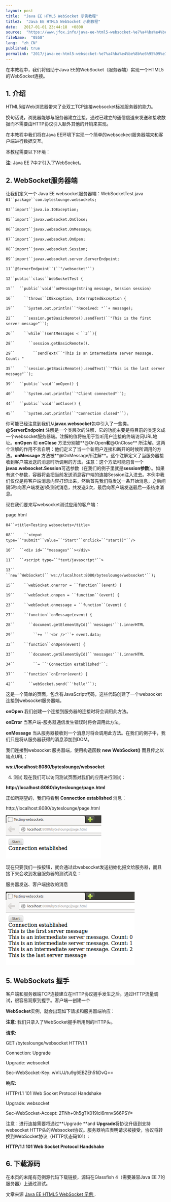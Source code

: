 ```yaml
---
layout: post
title:  "Java EE HTML5 WebSocket 示例教程"
title2:  "Java EE HTML5 WebSocket 示例教程"
date:   2017-01-01 23:44:18  +0800
source:  "https://www.jfox.info/java-ee-html5-websocket-%e7%a4%ba%e4%be%8b%e6%95%99%e7%a8%8b.html"
fileName:  "0558"
lang:  "zh_CN"
published: true
permalink: "2017/java-ee-html5-websocket-%e7%a4%ba%e4%be%8b%e6%95%99%e7%a8%8b.html"
---
```




在本教程中，我们将借助于Java EE的WebSocket（服务器端）实现一个HTML5的WebSocket连接。

## 1. 介绍

HTML5给Web浏览器带来了全双工TCP连接websocket标准服务器的能力。

换句话说，浏览器能够与服务器建立连接，通过已建立的通信信道来发送和接收数据而不需要由HTTP协议引入额外其他的开销来实现。

在本教程中我们将在Java EE环境下实现一个简单的websockect服务器端来和客户端进行数据交互。

本教程需要以下环境：

**注**: Java EE 7中才引入了WebSocket。

## 2. WebSocket服务器端

让我们定义一个 Java EE websocket服务器端：WebSocketTest.java
`01``package``com.byteslounge.websockets;`

`03``import``java.io.IOException;`

`05``import``javax.websocket.OnClose;`

`06``import``javax.websocket.OnMessage;`

`07``import``javax.websocket.OnOpen;`

`08``import``javax.websocket.Session;`

`09``import``javax.websocket.server.ServerEndpoint;`

`11``@ServerEndpoint``(``"/websocket"``)`

`12``public``class``WebSocketTest {`

`15``  ``public``void``onMessage(String message, Session session) `

`16``    ``throws``IOException, InterruptedException {`

`19``    ``System.out.println(``"Received: "``+ message);`

`22``    ``session.getBasicRemote().sendText(``"This is the first server message"``);`

`26``    ``while``(sentMessages < ``3``){`

`28``      ``session.getBasicRemote().`

`29``        ``sendText(``"This is an intermediate server message. Count: "`

`35``    ``session.getBasicRemote().sendText(``"This is the last server message"``);`

`39``  ``public``void``onOpen() {`

`40``    ``System.out.println(``"Client connected"``);`

`44``  ``public``void``onClose() {`

`45``    ``System.out.println(``"Connection closed"``);`

你可能已经注意到我们从**javax.websocket**包中引入了一些类。**@ServerEndpoint** 注解是一个类层次的注解，它的功能主要是将目前的类定义成一个websocket服务器端。注解的值将被用于监听用户连接的终端访问URL地址。**onOpen** 和 **onClose** 方法分别被**@OnOpen**和**@OnClose** 所注解。这两个注解的作用不言自明：他们定义了当一个新用户连接和断开的时候所调用的方法。**onMessage** 方法被**@OnMessage所注解**。这个注解定义了当服务器接收到客户端发送的消息时所调用的方法。注意：这个方法可能包含一个**javax.websocket.Session**可选参数（在我们的例子里就是**session参数**）。如果有这个参数，容器将会把当前发送消息客户端的连接Session注入进去。本例中我们仅仅是将客户端消息内容打印出来，然后首先我们将发送一条开始消息，之后间隔5秒向客户端发送1条测试消息，共发送3次，最后向客户端发送最后一条结束消息。

 

现在我们要来写websocket测试应用的客户端：

page.html

`04``<title>Testing websockets</title>`

`08``    ``<input type=``"submit"``value=``"Start"``onclick=``"start()"``/>`

`10``  ``<div id=``"messages"``></div>`

`11``  ``<script type=``"text/javascript"``>`

`13``      ``new``WebSocket(``'ws://localhost:8080/byteslounge/websocket'``);`

`15``    ``webSocket.onerror = ``function``(event) {`

`19``    ``webSocket.onopen = ``function``(event) {`

`23``    ``webSocket.onmessage = ``function``(event) {`

`27``    ``function``onMessage(event) {`

`28``      ``document.getElementById(``'messages'``).innerHTML `

`29``        ``+= ``'<br />'``+ event.data;`

`32``    ``function``onOpen(event) {`

`33``      ``document.getElementById(``'messages'``).innerHTML `

`34``        ``= ``'Connection established'``;`

`37``    ``function``onError(event) {`

`42``      ``webSocket.send(``'hello'``);`

这是一个简单的页面，包含有JavaScript代码，这些代码创建了一个websocket连接到websocket服务器端。

**onOpen** 我们创建一个连接到服务器的连接时将会调用此方法。

**onError** 当客户端-服务器通信发生错误时将会调用此方法。

**onMessage** 当从服务器接收到一个消息时将会调用此方法。在我们的例子中，我们只是将从服务器获得的消息添加到DOM。

我们连接到websocket 服务器端，使用构造函数 **new WebSocket()** 而且传之以端点URL：

**ws://localhost:8080/byteslounge/websocket**

  4. 测试
现在我们可以访问测试页面对我们的应用进行测试：

**http://localhost:8080/byteslounge/page.html**

正如所期望的，我们将看到 **Connection established** 消息：

http://localhost:8080/byteslounge/page.html

[![14083008_wHd4](63036c5.png)](http://www.jfox.info/wp-content/uploads/2014/02/14083008_wHd4.png)

现在只要我们一按按钮，就会通过此websocket发送初始化报文给服务器，而且接下来会收到发自服务器的测试消息：

服务器发送、客户端接收的消息

[![14083009_tv3t](c8f7343.png)](http://www.jfox.info/wp-content/uploads/2014/02/14083009_tv3t.png)

 

## 5. WebSockets 握手

客户端和服务器端TCP连接建立在HTTP协议握手发生之后。通过HTTP流量调试，很容易观察到握手。客户端一创建一个

**WebSocket**实例，就会出现如下请求和服务器端响应：

**注意**: 我们只录入了WebSocket握手所用到的HTTP头。

**请求:**

GET /byteslounge/websocket HTTP/1.1

Connection: Upgrade

Upgrade: websocket

Sec-WebSocket-Key: wVlUJ/tu9g6EBZEh51iDvQ==

**响应:**

HTTP/1.1 101 Web Socket Protocol Handshake

Upgrade: websocket

Sec-WebSocket-Accept: 2TNh+0h5gTX019lci6mnvS66PSY=

注意：进行连接需要将通过**Upgrade **and **Upgrade**将协议升级到支持websocket HTTP头的Websocket协议。服务器响应表明请求被接受，协议将转换到WebSocket协议（HTTP状态码101）:

**HTTP/1.1 101 Web Socket Protocol Handshake**

## 6. 下载源码

在本页的末尾有范例源代码下载链接，源码在Glassfish 4（需要兼容Java EE 7的服务器）上通过测试。

文章来源 [Java EE HTML5 WebSocket 示例 ](http://www.jfox.info/url.php?url=http%3A%2F%2Fwww.oschina.net%2Ftranslate%2Fjava-ee-html5-websocket-example).
